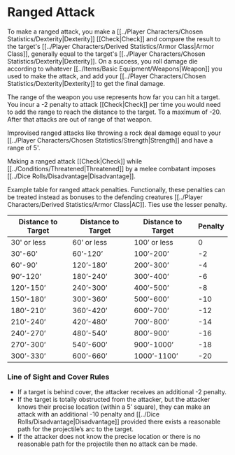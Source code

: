 # Ranged Attack

To make a ranged attack, you make a [[../Player Characters/Chosen Statistics/Dexterity\|Dexterity]] [[Check\|Check]] and compare the result to the target's [[../Player Characters/Derived Statistics/Armor Class\|Armor Class]], generally equal to the target's [[../Player Characters/Chosen Statistics/Dexterity\|Dexterity]]. On a success, you roll damage die according to whatever [[../Items/Basic Equipment/Weapons\|Weapon]] you used to make the attack, and add your [[../Player Characters/Chosen Statistics/Dexterity\|Dexterity]] to get the final damage.

The range of the weapon you use represents how far you can hit a target. You incur a -2 penalty to attack [[Check\|Check]] per time you would need to add the range to reach the distance to the target. To a maximum of -20. After that attacks are out of range of that weapon.

Improvised ranged attacks like throwing a rock deal damage equal to your [[../Player Characters/Chosen Statistics/Strength\|Strength]] and have a range of 5'.

Making a ranged attack [[Check\|Check]] while [[../Conditions/Threatened\|Threatened]] by a melee combatant imposes [[../Dice Rolls/Disadvantage\|Disadvantage]].

Example table for ranged attack penalties. Functionally, these penalties can be treated instead as bonuses to the defending creatures [[../Player Characters/Derived Statistics/Armor Class\|AC]]. Ties use the lesser penalty.

| Distance to Target | Distance to Target | Distance to Target | Penalty |
| ------------------ | ------------------ | ------------------ | ------- |
| 30' or less        | 60’ or less        | 100’ or less       | 0       |
| 30'-60'            | 60’-120’           | 100’-200’          | -2      |
| 60'-90'            | 120’-180’          | 200’-300’          | -4      |
| 90’-120’           | 180’-240’          | 300’-400’          | -6      |
| 120’-150’          | 240’-300’          | 400’-500’          | -8      |
| 150’-180’          | 300’-360’          | 500’-600’          | -10     |
| 180’-210’          | 360’-420’          | 600’-700’          | -12     |
| 210’-240’          | 420’-480’          | 700’-800’          | -14     |
| 240’-270’          | 480’-540’          | 800’-900’          | -16     |
| 270’-300’          | 540’-600’          | 900’-1000’         | -18     |
| 300’-330’          | 600’-660’          | 1000’-1100’        | -20     |

### Line of Sight and Cover Rules
- If a target is behind cover, the attacker receives an additional -2 penalty. 
- If the target is totally obstructed from the attacker, but the attacker knows their precise location (within a 5’ square), they can make an attack with an additional -10 penalty and [[../Dice Rolls/Disadvantage\|Disadvantage]] provided there exists a reasonable path for the projectile’s arc to the target. 
- If the attacker does not know the precise location or there is no reasonable path for the projectile then no attack can be made.